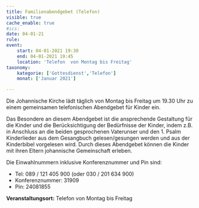```yaml
---
title: Familienabendgebet (Telefon)
visible: true
cache_enable: true
#ics: 
date: 04-01-21
rule: 
event:
	start: 04-01-2021 19:30
	end: 04-01-2021 19:45
	location: 'Telefon  von Montag bis Freitag'
taxonomy:
	kategorie: ['Gottesdienst','Telefon']
	monat: ['Januar 2021']

---
```

Die Johannische Kirche lädt täglich von Montag bis Freitag um 19.30 Uhr zu einem gemeinsamen telefonischen Abendgebet für Kinder ein.

Das Besondere an diesem Abendgebet ist die ansprechende Gestaltung für die Kinder und die Berücksichtigung der Bedürfnisse der Kinder, indem z.B. in Anschluss an die beiden gesprochenen Vaterunser und den 1. Psalm Kinderlieder aus dem Gesangbuch gelesen/gesungen werden und aus der Kinderbibel vorgelesen wird. Durch dieses Abendgebet können die Kinder mit ihren Eltern johannische Gemeinschaft erleben.

Die Einwahlnummern inklusive Konferenznummer und Pin sind:
* Tel: 089 / 121 405 900 (oder 030 / 201 634 900)
* Konferenznummer: 31909 
* Pin: 24081855



**Veranstaltungsort:** Telefon  von Montag bis Freitag

